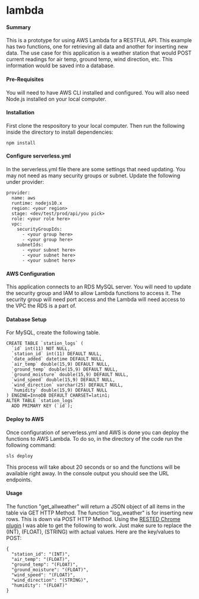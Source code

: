# lambda

#### Summary
This is a prototype for using AWS Lambda for a RESTFUL API.  This example has two functions, one for retrieving all data and another for inserting new data.
The use case for this application is a weather station that would POST current readings for air temp, ground temp, wind direction, etc.  This information would be saved into a database.  

#### Pre-Requisites
You will need to have AWS CLI installed and configured.  You will also need Node.js installed on your local computer.

#### Installation
First clone the respository to your local computer.
Then run the following inside the directory to install dependencies:
```
npm install
```

#### Configure serverless.yml
In the serverless.yml file there are some settings that need updating.  You may not need as many security groups or subnet. Update the following under provider:
```
provider:
  name: aws
  runtime: nodejs10.x 
  region: <your region>
  stage: <dev/test/prod/api/you pick>
  role: <your role here>
  vpc:
    securityGroupIds:
      - <your group here>
      - <your group here>
    subnetIds:
      - <your subnet here>
      - <your subnet here>
      - <your subnet here>
```

#### AWS Configuration
This application connects to an RDS MySQL server.  You will need to update the security group and IAM to allow Lambda functions to access it.  The security group will need port access and the Lambda will need access to the VPC the RDS is a part of.

#### Database Setup
For MySQL, create the following table.
```
CREATE TABLE `station_logs` (
  `id` int(11) NOT NULL,
  `station_id` int(11) DEFAULT NULL,
  `date_added` datetime DEFAULT NULL,
  `air_temp` double(15,9) DEFAULT NULL,
  `ground_temp` double(15,9) DEFAULT NULL,
  `ground_moisture` double(15,9) DEFAULT NULL,
  `wind_speed` double(15,9) DEFAULT NULL,
  `wind_direction` varchar(25) DEFAULT NULL,
  `humidity` double(15,9) DEFAULT NULL
) ENGINE=InnoDB DEFAULT CHARSET=latin1;
ALTER TABLE `station_logs`
  ADD PRIMARY KEY (`id`);
```

#### Deploy to AWS
Once configuration of serverless.yml and AWS is done you can deploy the functions to AWS Lambda.  To do so, in the directory of the code run the following command:
```
sls deploy
```
This process will take about 20 seconds or so and the functions will be available right away.  In the console output you should see the URL endpoints.

#### Usage
The function "get_allweather" will return a JSON object of all items in the table via GET HTTP Method.
The function "log_weather" is for inserting new rows.  This is down via POST HTTP Method.  Using the [RESTED Chrome plugin](https://chrome.google.com/webstore/detail/rested/eelcnbccaccipfolokglfhhmapdchbfg?hl=en-US) I was able to get the following to work.  Just make sure to replace the (INT), (FLOAT), (STRING) with actual values.  Here are the key/values to POST:
```
{
  "station_id": "(INT)",
  "air_temp": "(FLOAT)",
  "ground_temp": "(FLOAT)",
  "ground_moisture": "(FLOAT)",
  "wind_speed": "(FLOAT)",
  "wind_direction": "(STRING)",
  "humidity": "(FLOAT)"
}
```
